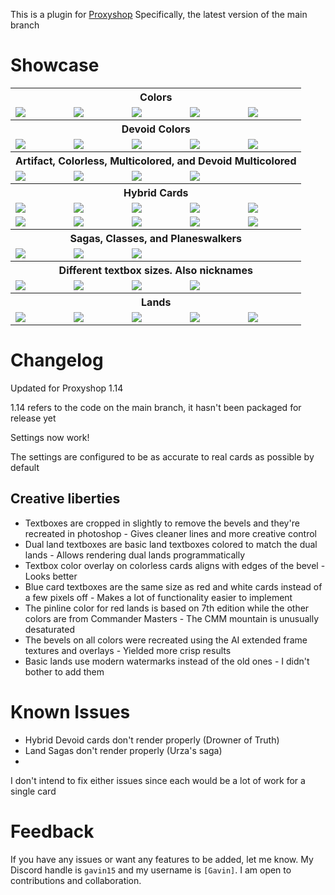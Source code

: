 This is a plugin for [Proxyshop](https://github.com/Investigamer/Proxyshop)
Specifically, the latest version of the main branch

# Showcase

<table>
  <tr>
      <th scope="row" colspan="5">Colors</th>
  </tr>
  <tr>
    <td valign="top"><img align=top src= https://github.com/user-attachments/assets/37b3dae4-fba6-4bc4-8131-fb923666b2fa></td>
    <td valign="top"><img align=top src= https://github.com/user-attachments/assets/1e74e24d-0ad1-48ca-a3c9-fb4e0c340fcc></td>
    <td valign="top"><img align=top src= https://github.com/user-attachments/assets/60366998-ba3e-420c-b96c-41ff51dbfbd8></td>
    <td valign="top"><img align=top src= https://github.com/user-attachments/assets/9c0e0963-6791-4f7d-b88e-d582b1c39706></td>
    <td valign="top"><img align=top src= https://github.com/user-attachments/assets/da79d63c-05c0-4be6-b957-9a045c389a3b></td>
  </tr>
  <tr>
      <th scope="row" colspan="5">Devoid Colors</th>
  </tr>
  <tr>
    <td valign="top"><img align=top src= https://github.com/user-attachments/assets/caae6e45-31d6-48a5-b618-25f27d6d87b1></td>
    <td valign="top"><img align=top src= https://github.com/user-attachments/assets/c21f343a-7312-46ad-9e03-5a8d130ab6d5></td>
    <td valign="top"><img align=top src= https://github.com/user-attachments/assets/ae14344c-a57d-4ac8-bf8d-c4928057d63f></td>
    <td valign="top"><img align=top src= https://github.com/user-attachments/assets/5d0c5d1d-7ee3-4195-8738-0e85f80c20f5></td>
    <td valign="top"><img align=top src= https://github.com/user-attachments/assets/dc1463f0-24f2-4cb4-ba1f-ab914750ce8a></td>
  </tr>
  <tr>
      <th scope="row" colspan="5">Artifact, Colorless, Multicolored, and Devoid Multicolored</th>
  </tr>
  <tr>
    <td valign="top"><img align=top src= https://github.com/user-attachments/assets/a65f6fd6-187c-448a-bcc3-51ade830718c></td>
    <td valign="top"><img align=top src= https://github.com/user-attachments/assets/26ac282a-6891-45e9-9487-8e412280b9e2></td>
    <td valign="top"><img align=top src= https://github.com/user-attachments/assets/ec57dddc-9bb5-4fea-b24c-4e13ef259d01></td>
    <td valign="top"><img align=top src= https://github.com/user-attachments/assets/0f6d4e1f-93d2-47ea-94fe-e6a9b2461cfe></td>
  </tr>
  <tr>
      <th scope="row" colspan="5">Hybrid Cards</th>
  </tr>
  <tr>
    <td valign="top"><img align=top src= https://github.com/user-attachments/assets/bb56345d-f9e9-4f96-a7a0-58b802dc9329></td>
    <td valign="top"><img align=top src= https://github.com/user-attachments/assets/a88280b8-bf19-432e-a5b6-60bbf49819d4></td>
    <td valign="top"><img align=top src= https://github.com/user-attachments/assets/d8c6a695-9f80-4244-80a1-c5c5bd56d1e7></td>
    <td valign="top"><img align=top src= https://github.com/user-attachments/assets/5dc90072-1e0f-4b75-9a95-f1464f3b25cc></td>
    <td valign="top"><img align=top src= https://github.com/user-attachments/assets/59f1e44f-3dd8-4d46-8a42-a4e27e5b245f></td>
  </tr>
  <tr>
    <td valign="top"><img align=top src= https://github.com/user-attachments/assets/a39b89e6-abab-4d8e-a72a-6b840099e79f></td>
    <td valign="top"><img align=top src= https://github.com/user-attachments/assets/d855200a-ce64-4133-a004-6f62e9f4fc48></td>
    <td valign="top"><img align=top src= https://github.com/user-attachments/assets/ebc39e64-a782-41c0-852b-6b8a4844722a></td>
    <td valign="top"><img align=top src= https://github.com/user-attachments/assets/0e666cb4-33a0-47e2-a1d9-e231d897fa1d></td>
    <td valign="top"><img align=top src= https://github.com/user-attachments/assets/0618cf1a-196f-4177-b831-05c1d44df2a4></td>
  </tr>
  <tr>
      <th scope="row" colspan="5">Sagas, Classes, and Planeswalkers</th>
  </tr>
  <tr>
    <td valign="top"><img align=top src= https://github.com/user-attachments/assets/d2c0a913-56f2-4a6c-add7-4103335cefbc></td>
    <td valign="top"><img align=top src= https://github.com/user-attachments/assets/fe58f681-24bc-491a-ab86-a4db6bd3e7f9></td>
    <td valign="top"><img align=top src= https://github.com/user-attachments/assets/66abb965-a6ce-41ae-bda8-9408fb3dc29e></td>
  </tr>
  <tr>
      <th scope="row" colspan="5">Different textbox sizes. Also nicknames</th>
  </tr>
  <tr>
    <td valign="top"><img align=top src= https://github.com/user-attachments/assets/aadf035b-8a74-4cdf-8326-0faf986b393b></td>
    <td valign="top"><img align=top src= https://github.com/user-attachments/assets/a5e23ff7-e2b3-4877-911a-c9ad32fc5596></td>
    <td valign="top"><img align=top src= https://github.com/user-attachments/assets/56e4b5d8-1819-4a43-8547-1d19b8453b07></td>
    <td valign="top"><img align=top src= https://github.com/user-attachments/assets/4ffb4548-b173-4d74-9554-911204f9613d></td>
  </tr>
  <tr>
      <th scope="row" colspan="5">Lands</th>
  </tr>
  <tr>
    <td valign="top"><img align=top src= https://github.com/user-attachments/assets/53520045-ce22-4d35-9dac-3afb1ca41568></td>
    <td valign="top"><img align=top src= https://github.com/user-attachments/assets/d9341a96-c35d-4547-b23f-16aba79bff05></td>
    <td valign="top"><img align=top src= https://github.com/user-attachments/assets/31018a9f-fd05-4562-9235-cacc31141889></td>
    <td valign="top"><img align=top src= https://github.com/user-attachments/assets/91f0fcee-1049-423c-83db-30ccc4cca7f9></td>
    <td valign="top"><img align=top src= https://github.com/user-attachments/assets/2c67c046-f8d9-4520-b18e-9f6b38f5e5c1></td>
  </tr>
</table>



# Changelog

Updated for Proxyshop 1.14

1.14 refers to the code on the main branch, it hasn't been packaged for release yet

Settings now work!

The settings are configured to be as accurate to real cards as possible by default

## Creative liberties

* Textboxes are cropped in slightly to remove the bevels and they're recreated in photoshop - Gives cleaner lines and more creative control
* Dual land textboxes are basic land textboxes colored to match the dual lands - Allows rendering dual lands programmatically
* Textbox color overlay on colorless cards aligns with edges of the bevel - Looks better
* Blue card textboxes are the same size as red and white cards instead of a few pixels off - Makes a lot of functionality easier to implement
* The pinline color for red lands is based on 7th edition while the other colors are from Commander Masters - The CMM mountain is unusually desaturated
* The bevels on all colors were recreated using the AI extended frame textures and overlays - Yielded more crisp results
* Basic lands use modern watermarks instead of the old ones - I didn't bother to add them

# Known Issues

* Hybrid Devoid cards don't render properly (Drowner of Truth)
* Land Sagas don't render properly (Urza's saga)
* 
I don't intend to fix either issues since each would be a lot of work for a single card

# Feedback

If you have any issues or want any features to be added, let me know. My Discord handle is `gavin15` and my username is `[Gavin]`. I am open to contributions and collaboration.
